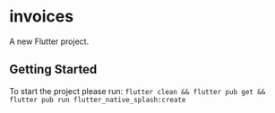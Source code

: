 # invoices

A new Flutter project.

## Getting Started

To start the project please run:
```flutter clean && flutter pub get && flutter pub run flutter_native_splash:create```

